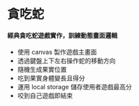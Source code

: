 # 貪吃蛇
#### 經典貪吃蛇遊戲實作，訓練動態畫面邏輯

- 使用 canvas 製作遊戲主畫面
- 透過鍵盤上下左右操作蛇的移動方向
- 隨機生成果實位置
- 吃到果實身體變長且得分
- 運用 local storage 儲存使用者遊戲最高分
- 咬到自己遊戲即結束

